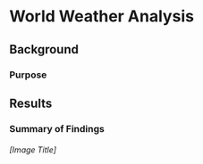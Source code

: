 # World Weather Analysis

## Background

### Purpose



## Results

### Summary of Findings

###### [Image Title]
>
